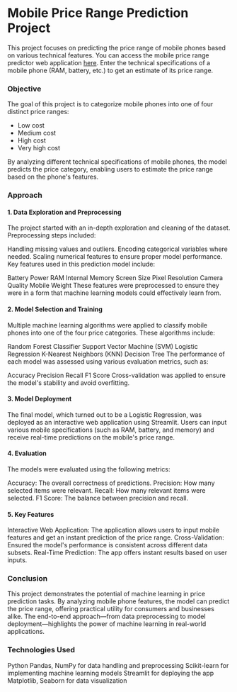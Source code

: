 <h1>Mobile Price Range Prediction Project</h1>

This project focuses on predicting the price range of mobile phones based on various technical features.
You can access the mobile price range predictor web application [here](https://mobile-price-range-prediction-tquanbngnsmgqz6gejkcnd.streamlit.app/). Enter the technical specifications of a mobile phone (RAM, battery, etc.) to get an estimate of its price range.

<h3>Objective</h3>
The goal of this project is to categorize mobile phones into one of four distinct price ranges:
<ul>
<li>Low cost</li>
<li>Medium cost</li>
<li>High cost</li>
<li>Very high cost</li>
</ul>
By analyzing different technical specifications of mobile phones, the model predicts the price category, enabling users to estimate the price range based on the phone's features.

<h3>Approach</h3>
<h4>1. Data Exploration and Preprocessing</h4>
The project started with an in-depth exploration and cleaning of the dataset. Preprocessing steps included:

Handling missing values and outliers.
Encoding categorical variables where needed.
Scaling numerical features to ensure proper model performance.
Key features used in this prediction model include:

Battery Power
RAM
Internal Memory
Screen Size
Pixel Resolution
Camera Quality
Mobile Weight
These features were preprocessed to ensure they were in a form that machine learning models could effectively learn from.

<h4>2. Model Selection and Training</h4>
Multiple machine learning algorithms were applied to classify mobile phones into one of the four price categories. These algorithms include:

Random Forest Classifier
Support Vector Machine (SVM)
Logistic Regression
K-Nearest Neighbors (KNN)
Decision Tree
The performance of each model was assessed using various evaluation metrics, such as:

Accuracy
Precision
Recall
F1 Score
Cross-validation was applied to ensure the model's stability and avoid overfitting.

<h4>3. Model Deployment</h4>
The final model, which turned out to be a Logistic Regression, was deployed as an interactive web application using Streamlit. Users can input various mobile specifications (such as RAM, battery, and memory) and receive real-time predictions on the mobile's price range.

<h4>4. Evaluation</h4>
The models were evaluated using the following metrics:

Accuracy: The overall correctness of predictions.
Precision: How many selected items were relevant.
Recall: How many relevant items were selected.
F1 Score: The balance between precision and recall.

<h4>5. Key Features</h4>
Interactive Web Application: The application allows users to input mobile features and get an instant prediction of the price range.
Cross-Validation: Ensured the model's performance is consistent across different data subsets.
Real-Time Prediction: The app offers instant results based on user inputs.

<h3>Conclusion</h3>
This project demonstrates the potential of machine learning in price prediction tasks. By analyzing mobile phone features, the model can predict the price range, offering practical utility for consumers and businesses alike. The end-to-end approach—from data preprocessing to model deployment—highlights the power of machine learning in real-world applications.

<h3>Technologies Used</h3>
Python
Pandas, NumPy for data handling and preprocessing
Scikit-learn for implementing machine learning models
Streamlit for deploying the app
Matplotlib, Seaborn for data visualization
